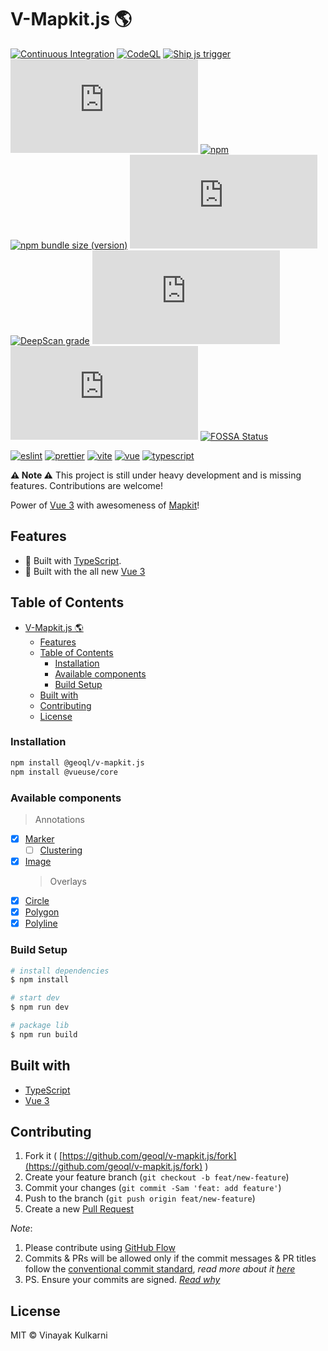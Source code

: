 # V-Mapkit.js 🌎

[![Continuous Integration](https://github.com/geoql/v-mapkit.js/actions/workflows/ci.yml/badge.svg)](https://github.com/geoql/v-mapkit.js/actions/workflows/ci.yml)
[![CodeQL](https://github.com/geoql/v-mapkit.js/actions/workflows/codeql.yml/badge.svg)](https://github.com/geoql/v-mapkit.js/actions/workflows/codeql.yml)
[![Ship js trigger](https://github.com/geoql/v-mapkit.js/actions/workflows/shipjs-trigger.yml/badge.svg)](https://github.com/geoql/v-mapkit.js/actions/workflows/shipjs-trigger.yml)
[![npm](https://img.shields.io/npm/dm/@geoql/v-mapkit.js?logo=npm)](http://npm-stat.com/charts.html?package=@geoql/v-mapkit.js)
[![npm](https://img.shields.io/npm/v/@geoql/v-mapkit.js/latest?logo=npm)](https://www.npmjs.com/package/@geoql/v-mapkit.js)
[![npm bundle size (version)](https://img.shields.io/bundlephobia/min/@geoql/v-mapkit.js/latest?label=@latest%20size&logo=vue.js)](https://bundlephobia.com/package/@geoql/v-mapkit.js@latest)
[![npm type definitions](https://img.shields.io/npm/types/@geoql/v-mapkit.js)](https://github.com/geoql/v-mapkit.js/blob/master/package.json)
[![DeepScan grade](https://deepscan.io/api/teams/15032/projects/18161/branches/438551/badge/grade.svg)](https://deepscan.io/dashboard#view=project&tid=15032&pid=18161&bid=438551)
[![Snyk Vulnerabilities for GitHub Repo](https://img.shields.io/snyk/vulnerabilities/github/geoql/v-mapkit.js)](https://snyk.io/test/github/geoql/v-mapkit.js)
[![GitHub contributors](https://img.shields.io/github/contributors/geoql/v-mapkit.js?logo=github)](https://github.com/geoql/v-mapkit.js/graphs/contributors)
[![FOSSA Status](https://app.fossa.com/api/projects/git%2Bgithub.com%2Fgeoql%2Fv-mapkit.js.svg?type=shield)](https://app.fossa.com/projects/git%2Bgithub.com%2Fgeoql%2Fv-mapkit.js?ref=badge_shield)

[![eslint](https://img.shields.io/npm/dependency-version/@geoql/v-mapkit.js/dev/eslint?logo=eslint)](https://eslint.org/)
[![prettier](https://img.shields.io/npm/dependency-version/@geoql/v-mapkit.js/dev/prettier?logo=prettier)](https://prettier.io/)
[![vite](https://img.shields.io/npm/dependency-version/@geoql/v-mapkit.js/dev/vite?logo=vite)](https://vitejs.dev/)
[![vue](https://img.shields.io/npm/dependency-version/@geoql/v-mapkit.js/dev/vue?logo=vue.js)](https://vuejs.org/)
[![typescript](https://img.shields.io/npm/dependency-version/@geoql/v-mapkit.js/dev/typescript?logo=TypeScript)](https://www.typescriptlang.org/)

**⚠️ Note ⚠️**
This project is still under heavy development and is missing features. Contributions are welcome!

Power of [Vue 3](https://v3.vuejs.org) with awesomeness of [Mapkit](https://developer.apple.com/documentation/mapkitjs)!

## Features

- 💪 Built with [TypeScript](https://www.typescriptlang.org/).
- 🌠 Built with the all new [Vue 3](https://v3.vuejs.org/)

## Table of Contents

- [V-Mapkit.js 🌎](#v-mapkitjs-)
  - [Features](#features)
  - [Table of Contents](#table-of-contents)
    - [Installation](#installation)
    - [Available components](#available-components)
    - [Build Setup](#build-setup)
  - [Built with](#built-with)
  - [Contributing](#contributing)
  - [License](#license)

### Installation

```sh
npm install @geoql/v-mapkit.js
npm install @vueuse/core
```

### Available components

> Annotations

- [x] [Marker](https://developer.apple.com/documentation/mapkitjs/mapkit/markerannotation)
  - [ ] [Clustering](https://developer.apple.com/documentation/mapkitjs/mapkit/annotations/about_annotation_clustering)
- [x] [Image](https://developer.apple.com/documentation/mapkitjs/mapkit/imageannotation)
  > Overlays
- [x] [Circle](https://developer.apple.com/documentation/mapkitjs/mapkit/circleoverlay)
- [x] [Polygon](https://developer.apple.com/documentation/mapkitjs/mapkit/polygonoverlay)
- [x] [Polyline](https://developer.apple.com/documentation/mapkitjs/mapkit/polylineoverlay)

### Build Setup

```bash
# install dependencies
$ npm install

# start dev
$ npm run dev

# package lib
$ npm run build
```

## Built with

- [TypeScript](https://www.typescriptlang.org/)
- [Vue 3](https://v3.vuejs.org)

## Contributing

1. Fork it ( [https://github.com/geoql/v-mapkit.js/fork](https://github.com/geoql/v-mapkit.js/fork) )
2. Create your feature branch (`git checkout -b feat/new-feature`)
3. Commit your changes (`git commit -Sam 'feat: add feature'`)
4. Push to the branch (`git push origin feat/new-feature`)
5. Create a new [Pull Request](https://github.com/geoql/v-mapkit.js/compare)

_Note_:

1. Please contribute using [GitHub Flow](https://web.archive.org/web/20191104103724/https://guides.github.com/introduction/flow/)
2. Commits & PRs will be allowed only if the commit messages & PR titles follow the [conventional commit standard](https://www.conventionalcommits.org/), _read more about it [here](https://github.com/conventional-changelog/commitlint/tree/master/%40commitlint/config-conventional#type-enum)_
3. PS. Ensure your commits are signed. _[Read why](https://withblue.ink/2020/05/17/how-and-why-to-sign-git-commits.html)_

## License

MIT &copy; Vinayak Kulkarni
